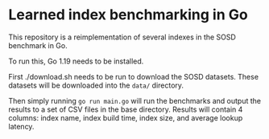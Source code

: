 # Learned index benchmarking in Go

This repository is a reimplementation of several indexes in the SOSD benchmark in Go.

To run this, Go 1.19 needs to be installed.

First ./download.sh needs to be run to download the SOSD datasets. These
datasets will be downloaded into the `data/` directory.

Then simply running `go run main.go` will run the benchmarks and
output the results to a set of CSV files in the base directory. Results will contain 4 columns:
index name, index build time, index size, and average lookup latency.